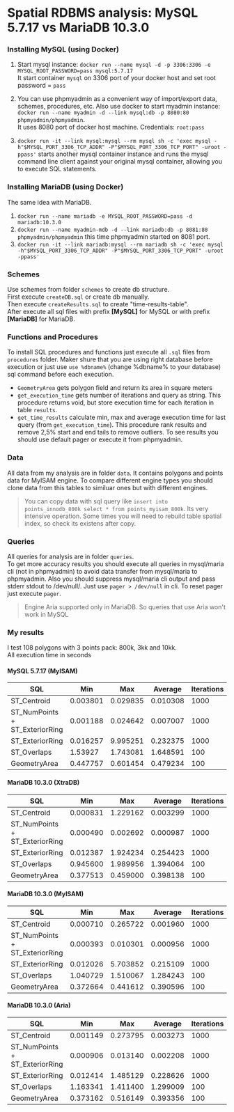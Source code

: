 # Spatial RDBMS analysis: MySQL 5.7.17 vs MariaDB 10.3.0

### Installing MySQL (using Docker)  
1. Start mysql instance:  `docker run --name mysql -d -p 3306:3306 -e MYSQL_ROOT_PASSWORD=pass mysql:5.7.17`  
It start container `mysql` on 3306 port of your docker host and set root password = `pass`
  
2. You can use phpmyadmin as a convenient way of import/export data, schemes, procedures, etc. Also use docker to start myadmin instance: `docker run --name myadmin -d --link mysql:db -p 8080:80 phpmyadmin/phpmyadmin`.  
It uses 8080 port of docker host machine. Credentials: `root:pass`

3. `docker run -it --link mysql:mysql --rm mysql sh -c 'exec mysql -h"$MYSQL_PORT_3306_TCP_ADDR" -P"$MYSQL_PORT_3306_TCP_PORT" -uroot -ppass'` starts another mysql container instance and runs the mysql command line client against your original mysql container, allowing you to execute SQL statements. 

### Installing MariaDB (using Docker)  
The same idea with MariaDB.  
1. `docker run --name mariadb -e MYSQL_ROOT_PASSWORD=pass -d mariadb:10.3.0`
2. `docker run --name myadmin-mdb -d --link mariadb:db -p 8081:80 phpmyadmin/phpmyadmin` this time phpmyadmin started on 8081 port.  
3. `docker run -it --link mariadb:mysql --rm mariadb sh -c 'exec mysql -h"$MYSQL_PORT_3306_TCP_ADDR" -P"$MYSQL_PORT_3306_TCP_PORT" -uroot -ppass'`


### Schemes
Use schemes from folder `schemes` to create db structure.  
First execute `createDB.sql` or create db manually.  
Then execute `createResults.sql` to create "time-results-table".  
After execute all sql files with prefix **[MySQL]** for MySQL or with prefix **[MariaDB]** for MariaDB.  

### Functions and Procedures  
To install SQL procedures and functions just execute all `.sql` files from `procedures` folder. Maker shure that you are using right database before execution or just use `use %dbname%` (change %dbname% to your database) sql command before each execution.
* `GeometryArea` gets polygon field and return its area in square meters  
* `get_execution_time` gets number of iterations and query as string. This procedure returns void, but store execution time for each iteration in table `results`.
* `get_time_results` calculate min, max and average execution time for last query (from `get_execution_time`). This procedure rank results and remove 2,5% start and end tails to remove outliers. To see results you should use default pager or execute it from phpmyadmin.

### Data
All data from my analysis are in folder `data`. It contains polygons and points data for MyISAM engine. To compare different engine types you should clone data from this tables to similuar ones but with different engines.
> You can copy data with sql query like `insert into points_innodb_800k select * from points_myisam_800k`. Its very intensive operation. Some times you will need to rebuild table spatial index, so check its existens after copy.

### Queries
All queries for analysis are in folder `queries`.  
To get more accuracy results you should execute all queries in mysql/maria cli (not in phpmyadmin) to avoid data transfer from mysql/maria to phpmyadmin. Also you should suppress mysql/maria cli output and pass stderr stdout to /dev/null/. Just use `pager > /dev/null` in cli. To reset pager just execute `pager`.  
> Engine Aria supported only in MariaDB. So queries that use Aria won't work in MySQL

### My results
I test 108 polygons with 3 points pack: 800k, 3kk and 10kk.  
All execution time in seconds  

#### MySQL 5.7.17 (MyISAM)
| SQL                            	| Min      	| Max      	| Average  	| Iterations 	|
|--------------------------------	|----------	|----------	|----------	|------------	|
| ST_Centroid                    	| 0.003801 	| 0.029835 	| 0.010308 	| 1000       	|
| ST_NumPoints + ST_ExteriorRing 	| 0.001188 	| 0.024642 	| 0.007007 	| 1000       	|
| ST_ExteriorRing                	| 0.016257 	| 9.995251 	| 0.232375 	| 1000       	|
| ST_Overlaps                    	| 1.53927  	| 1.743081 	| 1.648591 	| 100        	|
| GeometryArea                   	| 0.447757 	| 0.601454 	| 0.479234 	| 100        	|

#### MariaDB 10.3.0 (XtraDB)
| SQL                            	| Min      	| Max      	| Average  	| Iterations 	|
|--------------------------------	|----------	|----------	|----------	|------------	|
| ST_Centroid                    	| 0.000831 	| 1.229162 	| 0.003299 	| 1000       	|
| ST_NumPoints + ST_ExteriorRing 	| 0.000490 	| 0.002692 	| 0.000987 	| 1000       	|
| ST_ExteriorRing                	| 0.012387 	| 1.924234 	| 0.254423 	| 1000       	|
| ST_Overlaps                    	| 0.945600 	| 1.989956 	| 1.394064 	| 100        	|
| GeometryArea                   	| 0.377513 	| 0.459000 	| 0.398138 	| 100        	|

#### MariaDB 10.3.0 (MyISAM)
| SQL                            	| Min      	| Max      	| Average  	| Iterations 	|
|--------------------------------	|----------	|----------	|----------	|------------	|
| ST_Centroid                    	| 0.000710 	| 0.265722 	| 0.001960 	| 1000       	|
| ST_NumPoints + ST_ExteriorRing 	| 0.000393 	| 0.010301 	| 0.000956 	| 1000       	|
| ST_ExteriorRing                	| 0.012026 	| 5.703852 	| 0.215109 	| 1000       	|
| ST_Overlaps                    	| 1.040729 	| 1.510067 	| 1.284243 	| 100        	|
| GeometryArea                   	| 0.372664 	| 0.441612 	| 0.390596 	| 100        	|

#### MariaDB 10.3.0 (Aria)
| SQL                            	| Min      	| Max      	| Average  	| Iterations 	|
|--------------------------------	|----------	|----------	|----------	|------------	|
| ST_Centroid                    	| 0.001149 	| 0.273795 	| 0.003273 	| 1000       	|
| ST_NumPoints + ST_ExteriorRing 	| 0.000906 	| 0.013140 	| 0.002208 	| 1000       	|
| ST_ExteriorRing                	| 0.012414 	| 1.485129 	| 0.228626 	| 1000       	|
| ST_Overlaps                    	| 1.163341 	| 1.411400 	| 1.299009 	| 100        	|
| GeometryArea                   	| 0.373162 	| 0.516149 	| 0.393356 	| 100        	|



